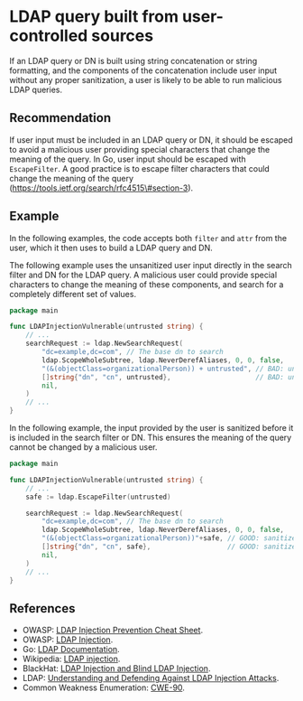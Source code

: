 # LDAP query built from user-controlled sources
If an LDAP query or DN is built using string concatenation or string formatting, and the components of the concatenation include user input without any proper sanitization, a user is likely to be able to run malicious LDAP queries.


## Recommendation
If user input must be included in an LDAP query or DN, it should be escaped to avoid a malicious user providing special characters that change the meaning of the query. In Go, user input should be escaped with `EscapeFilter`. A good practice is to escape filter characters that could change the meaning of the query (https://tools.ietf.org/search/rfc4515\#section-3).


## Example
In the following examples, the code accepts both `filter` and `attr` from the user, which it then uses to build a LDAP query and DN.

The following example uses the unsanitized user input directly in the search filter and DN for the LDAP query. A malicious user could provide special characters to change the meaning of these components, and search for a completely different set of values.


```go
package main

func LDAPInjectionVulnerable(untrusted string) {
	// ...
	searchRequest := ldap.NewSearchRequest(
		"dc=example,dc=com", // The base dn to search
		ldap.ScopeWholeSubtree, ldap.NeverDerefAliases, 0, 0, false,
		"(&(objectClass=organizationalPerson)) + untrusted", // BAD: untrusted filter
		[]string{"dn", "cn", untrusted},                     // BAD: untrusted attribute
		nil,
	)
	// ...
}

```
In the following example, the input provided by the user is sanitized before it is included in the search filter or DN. This ensures the meaning of the query cannot be changed by a malicious user.


```go
package main

func LDAPInjectionVulnerable(untrusted string) {
	// ...
	safe := ldap.EscapeFilter(untrusted)

	searchRequest := ldap.NewSearchRequest(
		"dc=example,dc=com", // The base dn to search
		ldap.ScopeWholeSubtree, ldap.NeverDerefAliases, 0, 0, false,
		"(&(objectClass=organizationalPerson))"+safe, // GOOD: sanitized filter
		[]string{"dn", "cn", safe},                   // GOOD: sanitized attribute
		nil,
	)
	// ...
}

```

## References
* OWASP: [LDAP Injection Prevention Cheat Sheet](https://cheatsheetseries.owasp.org/cheatsheets/LDAP_Injection_Prevention_Cheat_Sheet.html).
* OWASP: [LDAP Injection](https://owasp.org/www-community/attacks/LDAP_Injection).
* Go: [LDAP Documentation](https://github.com/go-ldap/ldap).
* Wikipedia: [LDAP injection](https://en.wikipedia.org/wiki/LDAP_injection).
* BlackHat: [LDAP Injection and Blind LDAP Injection](https://www.blackhat.com/presentations/bh-europe-08/Alonso-Parada/Whitepaper/bh-eu-08-alonso-parada-WP.pdf).
* LDAP: [Understanding and Defending Against LDAP Injection Attacks](https://ldap.com/2018/05/04/understanding-and-defending-against-ldap-injection-attacks/).
* Common Weakness Enumeration: [CWE-90](https://cwe.mitre.org/data/definitions/90.html).
